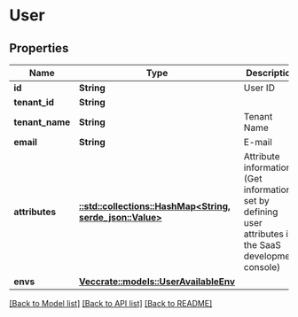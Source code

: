 # User

## Properties

Name | Type | Description | Notes
------------ | ------------- | ------------- | -------------
**id** | **String** | User ID | 
**tenant_id** | **String** |  | 
**tenant_name** | **String** | Tenant Name | 
**email** | **String** | E-mail | 
**attributes** | [**::std::collections::HashMap<String, serde_json::Value>**](serde_json::Value.md) | Attribute information (Get information set by defining user attributes in the SaaS development console)  | 
**envs** | [**Vec<crate::models::UserAvailableEnv>**](UserAvailableEnv.md) |  | 

[[Back to Model list]](../README.md#documentation-for-models) [[Back to API list]](../README.md#documentation-for-api-endpoints) [[Back to README]](../README.md)


